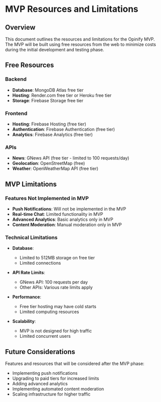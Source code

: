 # MVP Resources and Limitations

## Overview
This document outlines the resources and limitations for the Opinify MVP. The MVP will be built using free resources from the web to minimize costs during the initial development and testing phase.

## Free Resources

### Backend
- **Database**: MongoDB Atlas free tier
- **Hosting**: Render.com free tier or Heroku free tier
- **Storage**: Firebase Storage free tier

### Frontend
- **Hosting**: Firebase Hosting (free tier)
- **Authentication**: Firebase Authentication (free tier)
- **Analytics**: Firebase Analytics (free tier)

### APIs
- **News**: GNews API (free tier - limited to 100 requests/day)
- **Geolocation**: OpenStreetMap (free)
- **Weather**: OpenWeatherMap API (free tier)

## MVP Limitations

### Features Not Implemented in MVP
- **Push Notifications**: Will not be implemented in the MVP
- **Real-time Chat**: Limited functionality in MVP
- **Advanced Analytics**: Basic analytics only in MVP
- **Content Moderation**: Manual moderation only in MVP

### Technical Limitations
- **Database**: 
  - Limited to 512MB storage on free tier
  - Limited connections
  
- **API Rate Limits**:
  - GNews API: 100 requests per day
  - Other APIs: Various rate limits apply
  
- **Performance**:
  - Free tier hosting may have cold starts
  - Limited computing resources
  
- **Scalability**:
  - MVP is not designed for high traffic
  - Limited concurrent users

## Future Considerations
Features and resources that will be considered after the MVP phase:
- Implementing push notifications
- Upgrading to paid tiers for increased limits
- Adding advanced analytics
- Implementing automated content moderation
- Scaling infrastructure for higher traffic
